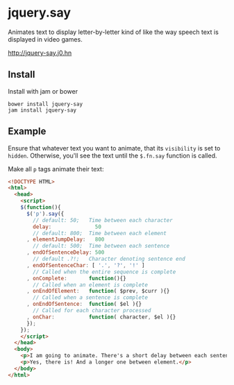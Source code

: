 # jquery.say

Animates text to display letter-by-letter kind of like the way speech text is displayed in video games.

http://jquery-say.j0.hn

## Install

Install with jam or bower

```
bower install jquery-say
jam install jquery-say
```

## Example

Ensure that whatever text you want to animate, that its ```visibility``` is set to ```hidden```. Otherwise, you'll see the text until the ```$.fn.say``` function is called.

Make all ```p``` tags animate their text:

```html
<!DOCTYPE HTML>
<html>
  <head>
    <script>
    $(function(){
      $('p').say({
        // default: 50;   Time between each character
        delay:              50 
        // default: 800;  Time between each element
      , elementJumpDelay:   800
        // default: 500;  Time between each sentence
      , endOfSentenceDelay: 500
        // default .?!;   Character denoting sentence end
      , endOfSentenceChar: [ '.', '?', '!' ]
        // Called when the entire sequence is complete
      , onComplete:       function(){}
        // Called when an element is complete
      , onEndOfElement:   function( $prev, $curr ){}
        // Called when a sentence is complete
      , onEndOfSentence:  function( $el ){}
        // Called for each character processed
      , onChar:           function( character, $el ){}
      });
    });
    </script>
  </head>
  <body>
    <p>I am going to animate. There's a short delay between each sentence, right?</p>
    <p>Yes, there is! And a longer one between element.</p>
  </body>
</html>
```
